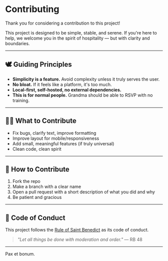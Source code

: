 # Contributing

Thank you for considering a contribution to this project!

This project is designed to be simple, stable, and serene. If you're here to help, we welcome you in the spirit of hospitality — but with clarity and boundaries.

---

## 🕊 Guiding Principles

- **Simplicity is a feature.** Avoid complexity unless it truly serves the user.
- **No bloat.** If it feels like a platform, it's too much.
- **Local-first, self-hosted, no external dependencies.**
- **This is for normal people.** Grandma should be able to RSVP with no training.

---

## 🧑‍💻 What to Contribute

- Fix bugs, clarify text, improve formatting
- Improve layout for mobile/responsiveness
- Add small, meaningful features (if truly universal)
- Clean code, clean spirit

---

## 🙏 How to Contribute

1. Fork the repo
2. Make a branch with a clear name
3. Open a pull request with a short description of what you did and why
4. Be patient and gracious

---

## 📜 Code of Conduct

This project follows the [Rule of Saint Benedict](./CODE_OF_CONDUCT.md) as its code of conduct.

> _"Let all things be done with moderation and order."_ — RB 48

---

Pax et bonum.
